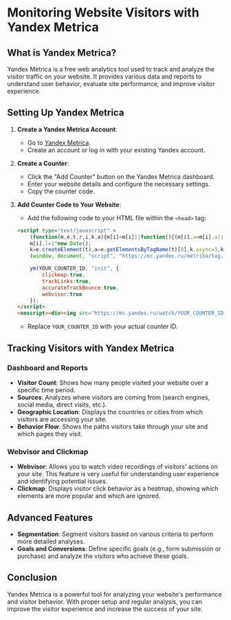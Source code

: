 # Monitoring Website Visitors with Yandex Metrica

## What is Yandex Metrica?

Yandex Metrica is a free web analytics tool used to track and analyze the visitor traffic on your website. It provides various data and reports to understand user behavior, evaluate site performance, and improve visitor experience.

## Setting Up Yandex Metrica

1. **Create a Yandex Metrica Account**:
   - Go to [Yandex Metrica](https://metrica.yandex.com/).
   - Create an account or log in with your existing Yandex account.

2. **Create a Counter**:
   - Click the "Add Counter" button on the Yandex Metrica dashboard.
   - Enter your website details and configure the necessary settings.
   - Copy the counter code.

3. **Add Counter Code to Your Website**:
   - Add the following code to your HTML file within the `<head>` tag:

    ```html
    <script type="text/javascript" >
        (function(m,e,t,r,i,k,a){m[i]=m[i]||function(){(m[i].a=m[i].a||[]).push(arguments)};
        m[i].l=1*new Date();
        k=e.createElement(t),a=e.getElementsByTagName(t)[0],k.async=1,k.src=r,a.parentNode.insertBefore(k,a)})
        (window, document, "script", "https://mc.yandex.ru/metrika/tag.js", "ym");

        ym(YOUR_COUNTER_ID, "init", {
            clickmap:true,
            trackLinks:true,
            accurateTrackBounce:true,
            webvisor:true
        });
    </script>
    <noscript><div><img src="https://mc.yandex.ru/watch/YOUR_COUNTER_ID" style="position:absolute; left:-9999px;" alt="" /></div></noscript>
    ```

   - Replace `YOUR_COUNTER_ID` with your actual counter ID.

## Tracking Visitors with Yandex Metrica

### Dashboard and Reports

- **Visitor Count**: Shows how many people visited your website over a specific time period.
- **Sources**: Analyzes where visitors are coming from (search engines, social media, direct visits, etc.).
- **Geographic Location**: Displays the countries or cities from which visitors are accessing your site.
- **Behavior Flow**: Shows the paths visitors take through your site and which pages they visit.

### Webvisor and Clickmap

- **Webvisor**: Allows you to watch video recordings of visitors' actions on your site. This feature is very useful for understanding user experience and identifying potential issues.
- **Clickmap**: Displays visitor click behavior as a heatmap, showing which elements are more popular and which are ignored.

## Advanced Features

- **Segmentation**: Segment visitors based on various criteria to perform more detailed analyses.
- **Goals and Conversions**: Define specific goals (e.g., form submission or purchase) and analyze the visitors who achieve these goals.

## Conclusion

Yandex Metrica is a powerful tool for analyzing your website's performance and visitor behavior. With proper setup and regular analysis, you can improve the visitor experience and increase the success of your site.
